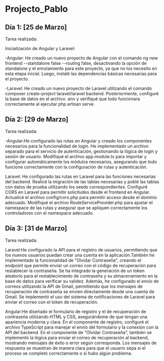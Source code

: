 # Projecto_Pablo

## Día 1: [25 de Marzo]
Tarea realizada:

Inicialización de Angular y Laravel:

-Angular: He creado un nuevo proyecto de Angular con el comando ng new frontend --standalone false --routing false, desactivando la opción de standalone y el enrutamiento para este proyecto, ya que no los necesito en esta etapa inicial. Luego, instalé las dependencias básicas necesarias para el proyecto.

-Laravel: He creado un nuevo proyecto de Laravel utilizando el comando composer create-project laravel/laravel backend. Posteriormente, configuré la base de datos en el archivo .env y verifiqué que todo funcionara correctamente al ejecutar php artisan serve.


## Día 2: [29 de Marzo]
Tarea realizada:

-Angular:He configurado las rutas en Angular y creado los componentes necesarios para la funcionalidad de login. He implementado un archivo separado para el servicio de autenticación, gestionando la lógica de login y sesión de usuario. Modifiqué el archivo app.module.ts para importar y configurar automáticamente los módulos necesarios, asegurando que todo funcione correctamente con la configuración de rutas y autenticación.

Laravel: He configurado las rutas en Laravel para las funciones necesarias del backend. Realicé la migración de las tablas necesarias y poblé las tablas con datos de prueba utilizando los seeds correspondientes. Configuré CORS en Laravel para permitir solicitudes desde el frontend en Angular. Actualicé el archivo config/cors.php para permitir acceso desde el dominio adecuado. Modifiqué el archivo RouteServiceProvider.php para ajustar el namespace de las rutas y asegurar que se apliquen correctamente los controladores con el namespace adecuado.



## Día 3: [31 de Marzo]

Tarea realizada:

Laravel:He configurado la API para el registro de usuarios, permitiendo que los nuevos usuarios puedan crear una cuenta en la aplicación.También he implementado la funcionalidad de "Olvidar Contraseña", creando el endpoint que permite enviar un correo con el código de recuperación para restablecer la contraseña. Se ha integrado la generación de un token aleatorio para el restablecimiento de contraseña y su almacenamiento en la base de datos para verificar su validez.
Además, he configurado el envío de correos utilizando la API de Gmail, permitiendo que los mensajes de recuperación de contraseña se envíen directamente desde una cuenta de Gmail. Se implementó el uso del sistema de notificaciones de Laravel para enviar el correo con el token de recuperación.

Angular:He diseñado el formulario de registro y el de recuperación de contraseña utilizando HTML y CSS, asegurándome de que tengan una apariencia moderna y clara. En el componente de registro, configuré el archivo TypeScript para manejar el envío del formulario y la conexión con la API del backend. En el componente de "Olvidar Contraseña", también se implementó la lógica para enviar el correo de recuperación al backend, mostrando mensajes de éxito o error según corresponda. Los mensajes de respuesta se muestran de manera clara para que el usuario sepa si el proceso se completó correctamente o si hubo algún problema.
